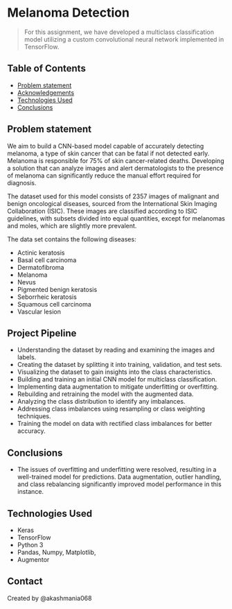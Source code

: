 # Melanoma Detection
> For this assignment, we have developed a multiclass classification model utilizing a custom convolutional neural network implemented in TensorFlow.


## Table of Contents
* [Problem statement](#problem-statement)
* [Acknowledgements](#project-pipeline)
* [Technologies Used](#technologies-used)
* [Conclusions](#conclusions)


## Problem statement
 We aim to build a CNN-based model capable of accurately detecting melanoma, a type of skin cancer that can be fatal if not detected early. Melanoma is responsible for 75% of skin cancer-related deaths. Developing a solution that can analyze images and alert dermatologists to the presence of melanoma can significantly reduce the manual effort required for diagnosis.

The dataset used for this model consists of 2357 images of malignant and benign oncological diseases, sourced from the International Skin Imaging Collaboration (ISIC). These images are classified according to ISIC guidelines, with subsets divided into equal quantities, except for melanomas and moles, which are slightly more prevalent.

The data set contains the following diseases:

- Actinic keratosis
- Basal cell carcinoma
- Dermatofibroma
- Melanoma
- Nevus
- Pigmented benign keratosis
- Seborrheic keratosis
- Squamous cell carcinoma
- Vascular lesion


## Project Pipeline
- Understanding the dataset by reading and examining the images and labels.
- Creating the dataset by splitting it into training, validation, and test sets.
- Visualizing the dataset to gain insights into the class characteristics.
- Building and training an initial CNN model for multiclass classification.
- Implementing data augmentation to mitigate underfitting or overfitting.
- Rebuilding and retraining the model with the augmented data.
- Analyzing the class distribution to identify any imbalances.
- Addressing class imbalances using resampling or class weighting techniques.
- Training the model on data with rectified class imbalances for better accuracy.


## Conclusions
- The issues of overfitting and underfitting were resolved, resulting in a well-trained model for predictions. Data augmentation, outlier handling, and class rebalancing significantly improved model performance in this instance.


## Technologies Used
- Keras
- TensorFlow
- Python 3
- Pandas, Numpy, Matplotlib,
- Augmentor


## Contact
Created by @akashmania068

